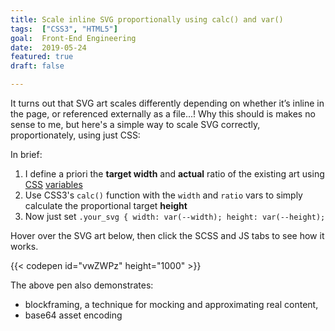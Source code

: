 ```yaml
---
title: Scale inline SVG proportionally using calc() and var()
tags:  ["CSS3", "HTML5"]
goal:  Front-End Engineering
date:  2019-05-24
featured: true
draft: false

---
```


It turns out that SVG art scales differently depending on whether it’s
inline in the page, or referenced externally as a file...! Why this
should is makes no sense to me, but here's a simple way to scale SVG
correctly, proportionately, using just CSS:

In brief:

1. I define a priori the **target width** and **actual** ratio of the existing art using [CSS][css] [variables][vars]
2. Use CSS3's `calc()` function with the `width` and `ratio` vars to simply calculate the proportional target **height**
3. Now just set `.your_svg { width: var(--width); height: var(--height); `

Hover over the SVG art below, then click the SCSS and JS tabs to see how
it works. 

{{< codepen id="vwZWPz" height="1000" >}}

The above pen also demonstrates: 

* blockframing, a technique for mocking and approximating real content, 
* base64 asset encoding

[css]: /tags/css3/
[vars]: /learnings/native-css-variables/
